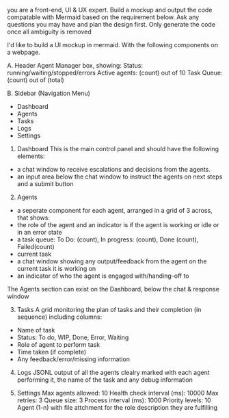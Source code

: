 you are a front-end, UI & UX expert. Build a mockup and output the code compatable with Mermaid based on the requirement below. Ask any questions you may have and plan the design first. Only generate the code once all ambiguity is removed

I'd like to build a UI mockup in mermaid. With the following components on  a webpage.

A. Header
Agent Manager box, showing:
Status: running/waiting/stopped/errors
Active agents: (count) out of 10
Task Queue: (count) out of (total)

B. Sidebar (Navigation Menu)
- Dashboard
- Agents
- Tasks
- Logs
- Settings

1. Dashboard
This is the main control panel and should have the following elements:
- a chat window to receive escalations and decisions from the agents. 
- an input area below the chat window to instruct the agents on next steps and a submit button

2. Agents
- a seperate component for each agent, arranged in a grid of 3 across, that shows:
- the role of the agent and an indicator is if the agent is working or idle or in an error state 
- a task queue: To Do: (count), In progress: (count), Done (count), Failed(count)
- current task
- a chat window showing any output/feedback from the agent on the current task it is working on
- an indicator of who the agent is engaged with/handing-off to

The Agents section can exist on the Dashboard, below the chat & response window

3. Tasks
A grid monitoring the plan of tasks and their completion (in sequence) including columns:
- Name of task
- Status: To do, WIP, Done, Error, Waiting
- Role of agent to perform task
- Time taken (if complete)
- Any feedback/error/missing information

4. Logs
JSONL output of all the agents clealry marked with each agent performing it, the name of the task and any debug information

5. Settings
Max agents allowed: 10
Health check interval (ms): 10000
Max retries: 3
Queue size: 3
Process interval (ms): 1000
Priority levels: 10
Agent (1-n) with file attchment for the role description they are fulfilling